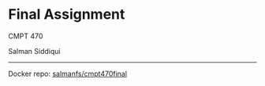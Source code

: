 # Final Assignment

CMPT 470

Salman Siddiqui

---

Docker repo: [salmanfs/cmpt470final](https://hub.docker.com/repository/docker/salmanfs/cmpt470final)
